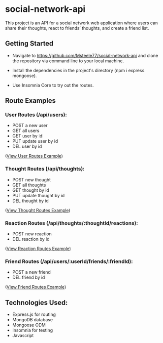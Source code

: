 # social-network-api

This project is an API for a social network web application where users can share their thoughts, react to friends’ thoughts, and create a friend list.


## Getting Started

- Navigate to https://github.com/Msteele77/social-network-api and clone the repository via command line to your local machine. 

- Install the dependencies in the project's directory (npm i express mongoose).

- Use Insomnia Core to try out the routes. 

## Route Examples

### User Routes (/api/users):

- POST a new user
- GET all users
- GET user by id
- PUT update user by id
- DEL user by id

([View User Routes Example](https://drive.google.com/file/d/13wz5xk2JnzF_pFFZ3IhJQrPdRecAWzGt/preview))


### Thought Routes (/api/thoughts):

- POST new thought
- GET all thoughts
- GET thought by id
- PUT update thought by id
- DEL thought by id

([View Thought Routes Example](https://drive.google.com/file/d/1Jo26mhEu8yZjSupkt4hXn97leggr8K--/view))


### Reaction Routes (/api/thoughts/:thoughtId/reactions):

- POST new reaction
- DEL reaction by id

([View Reaction Routes Example](https://drive.google.com/file/d/1CtrsRZsyP6Lt4HjR94oNTjtGiBNLucvm/preview))


### Friend Routes (/api/users/:userId/friends/:friendId):

- POST a new friend
- DEL friend by id

([View Friend Routes Example](https://drive.google.com/file/d/1Jo26mhEu8yZjSupkt4hXn97leggr8K--/view))


## Technologies Used:

- Express.js for routing
- MongoDB database
- Mongoose ODM
- Insomnia for testing
- Javascript
